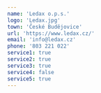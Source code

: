 ```yaml
---
name: 'Ledax o.p.s.'
logo: 'Ledax.jpg'
town: 'České Budějovice'
url: 'https://www.ledax.cz/'
email: 'info@ledax.cz'
phone: '803 221 022'
service1: true
service2: true
service3: true
service4: false
service5: true
---
```

